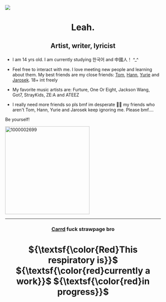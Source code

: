 ![](https://komarev.com/ghpvc/?username=Leah-365&color=blueviolet)

# <p align="center">Leah.</p>

## <p align="center"> Artist, writer, lyricist </p>

- I am 14 yrs old. I am currently studying 한국어 and 中國人！ ^_^

- Feel free to interact with me. I love meeting new people and learning about them. My best friends are my close friends: [Tom](https://github.com/spikedfist), [Hann](https://github.com/hanniehannie), [Yurie](https://github.com/yuriemeow) and [Jarosek](https://github.com/PolishKorean2009). 18+ int freely
- My favorite music artists are: Furture, One Or Eight, Jackson Wang, Got7, StrayKids, ZE:A and ATEEZ 
- I really need more friends so pls bmf im desperate 🙏🏼 my friends who aren't Tom, Hann, Yurie and Jarosek keep ignoring me. Please bmf....

 Be yourself!

 <img width="273" height="283" alt="1000002699" src="https://github.com/user-attachments/assets/cd939a30-4e2a-4b17-a5af-0ef4e984afa6" />

___ 
###    <p align="center">[Carrd](https://l3ahhhha.carrd.co) fuck strawpage bro

# <p align="center">${\textsf{\color{Red}This respiratory is}}$ ${\textsf{\color{red}currently a work}}$ ${\textsf{\color{red}in progress}}$</p>

